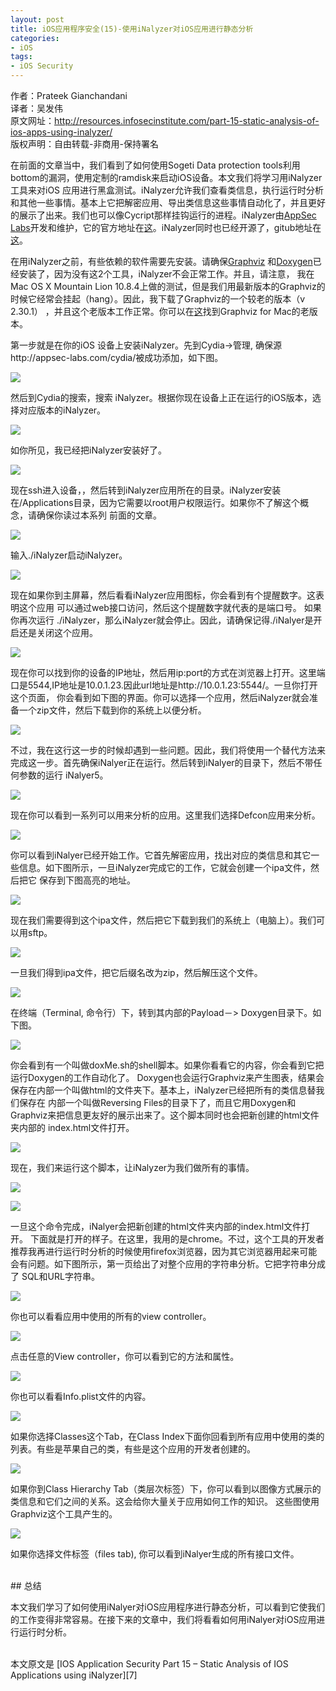 ```yaml
---
layout: post  
title: iOS应用程序安全(15)-使用iNalyzer对iOS应用进行静态分析  
categories:  
- iOS  
tags:    
- iOS Security
---   
```


作者：Prateek Gianchandani  
译者：吴发伟  
原文网址：http://resources.infosecinstitute.com/part-15-static-analysis-of-ios-apps-using-inalyzer/  
版权声明：自由转载-非商用-保持署名



在前面的文章当中，我们看到了如何使用Sogeti Data protection tools利用bottom的漏洞，使用定制的ramdisk来启动iOS设备。本文我们将学习用iNalyzer工具来对iOS
应用进行黑盒测试。iNalyzer允许我们查看类信息，执行运行时分析和其他一些事情。基本上它把解密应用、导出类信息这些事情自动化了，并且更好的展示了出来。我们也可以像Cycript那样挂钩运行的进程。iNalyzer由[AppSec Labs][1]开发和维护，它的官方地址在[这][2]。iNalyzer同时也已经开源了，gitub地址在[这][3]。

在用iNalyzer之前，有些依赖的软件需要先安装。请确保[Graphviz][4] 和[Doxygen][5]已经安装了，因为没有这2个工具，iNalyzer不会正常工作。并且，请注意，
我在Mac OS X Mountain Lion 10.8.4上做的测试，但是我们用最新版本的Graphviz的时候它经常会挂起（hang）。因此，我下载了Graphviz的一个较老的版本（v 2.30.1）
，并且这个老版本工作正常。你可以在[这][6]找到Graphviz for Mac的老版本。

第一步就是在你的iOS 设备上安装iNalyzer。先到Cydia->管理, 确保源http://appsec-labs.com/cydia/被成功添加，如下图。

![](http://resources.infosecinstitute.com/wp-content/uploads/090313_1547_IOSApplicat1.png)

然后到Cydia的搜索，搜索 iNalyzer。根据你现在设备上正在运行的iOS版本，选择对应版本的iNalyzer。

![](http://resources.infosecinstitute.com/wp-content/uploads/090313_1547_IOSApplicat2.png)

如你所见，我已经把iNalyzer安装好了。

![](http://resources.infosecinstitute.com/wp-content/uploads/090313_1547_IOSApplicat3.png) 

现在ssh进入设备，，然后转到iNalyzer应用所在的目录。iNalyzer安装在/Applications目录，因为它需要以root用户权限运行。如果你不了解这个概念，请确保你读过本系列
前面的文章。

![](http://resources.infosecinstitute.com/wp-content/uploads/090313_1547_IOSApplicat4.png)


输入./iNalyzer启动iNalyzer。

![](http://resources.infosecinstitute.com/wp-content/uploads/090313_1547_IOSApplicat5.png) 


现在如果你到主屏幕，然后看看iNalyzer应用图标，你会看到有个提醒数字。这表明这个应用 可以通过web接口访问，然后这个提醒数字就代表的是端口号。
如果你再次运行 ./iNalyzer，那么iNalyzer就会停止。因此，请确保记得./iNalyer是开启还是关闭这个应用。

![](http://resources.infosecinstitute.com/wp-content/uploads/090313_1547_IOSApplicat6.png) 

现在你可以找到你的设备的IP地址，然后用ip:port的方式在浏览器上打开。这里端口是5544,IP地址是10.0.1.23.因此url地址是http://10.0.1.23:5544/。一旦你打开这个页面，
你会看到如下图的界面。你可以选择一个应用，然后iNalyzer就会准备一个zip文件，然后下载到你的系统上以便分析。

![](http://resources.infosecinstitute.com/wp-content/uploads/090313_1547_IOSApplicat7.png)  


不过，我在这行这一步的时候却遇到一些问题。因此，我们将使用一个替代方法来完成这一步。首先确保iNalyer正在运行。然后转到iNalyer的目录下，然后不带任何参数的运行
iNalyer5。

![](http://resources.infosecinstitute.com/wp-content/uploads/090313_1547_IOSApplicat8.png)  

现在你可以看到一系列可以用来分析的应用。这里我们选择Defcon应用来分析。

![](http://resources.infosecinstitute.com/wp-content/uploads/090313_1547_IOSApplicat9.png)  


你可以看到iNalyer已经开始工作。它首先解密应用，找出对应的类信息和其它一些信息。如下图所示，一旦iNalyzer完成它的工作，它就会创建一个ipa文件，然后把它
保存到下图高亮的地址。

![](http://resources.infosecinstitute.com/wp-content/uploads/090313_1547_IOSApplicat10.png)  

现在我们需要得到这个ipa文件，然后把它下载到我们的系统上（电脑上）。我们可以用sftp。

![](http://resources.infosecinstitute.com/wp-content/uploads/090313_1547_IOSApplicat11.png)  

一旦我们得到ipa文件，把它后缀名改为zip，然后解压这个文件。

![](http://resources.infosecinstitute.com/wp-content/uploads/090313_1547_IOSApplicat12.png)  


在终端（Terminal, 命令行）下，转到其内部的Payload－> Doxygen目录下。如下图。

![](http://resources.infosecinstitute.com/wp-content/uploads/090313_1547_IOSApplicat13.png)  


你会看到有一个叫做doxMe.sh的shell脚本。如果你看看它的内容，你会看到它把运行Doxygen的工作自动化了。
Doxygen也会运行Graphviz来产生图表，结果会保存在内部一个叫做html的文件夹下。基本上，iNalyzer已经把所有的类信息替我们保存在
内部一个叫做Reversing Files的目录下了，而且它用Doxygen和Graphviz来把信息更友好的展示出来了。这个脚本同时也会把新创建的html文件夹内部的
index.html文件打开。


![](http://resources.infosecinstitute.com/wp-content/uploads/090313_1547_IOSApplicat14.png)  


现在，我们来运行这个脚本，让iNalyzer为我们做所有的事情。

![](http://resources.infosecinstitute.com/wp-content/uploads/090313_1547_IOSApplicat15.png)  

![](http://resources.infosecinstitute.com/wp-content/uploads/090313_1547_IOSApplicat16.png)   


一旦这个命令完成，iNalyer会把新创建的html文件夹内部的index.html文件打开。 下面就是打开的样子。在这里，我用的是chrome。不过，这个工具的开发者
推荐我再进行运行时分析的时候使用firefox浏览器，因为其它浏览器用起来可能会有问题。如下图所示，第一页给出了对整个应用的字符串分析。它把字符串分成了
SQL和URL字符串。

![](http://resources.infosecinstitute.com/wp-content/uploads/090313_1547_IOSApplicat17.png)    

你也可以看看应用中使用的所有的view controller。

![](http://resources.infosecinstitute.com/wp-content/uploads/090313_1547_IOSApplicat18.png)    

点击任意的View controller，你可以看到它的方法和属性。

![](http://resources.infosecinstitute.com/wp-content/uploads/090313_1547_IOSApplicat19.png)    


你也可以看看Info.plist文件的内容。

![](http://resources.infosecinstitute.com/wp-content/uploads/090313_1547_IOSApplicat20.png)    


如果你选择Classes这个Tab，在Class Index下面你回看到所有应用中使用的类的列表。有些是苹果自己的类，有些是这个应用的开发者创建的。

![](http://resources.infosecinstitute.com/wp-content/uploads/090313_1547_IOSApplicat21.png)    


如果你到Class Hierarchy Tab（类层次标签）下，你可以看到以图像方式展示的类信息和它们之间的关系。这会给你大量关于应用如何工作的知识。
这些图使用Graphviz这个工具产生的。

![](http://resources.infosecinstitute.com/wp-content/uploads/090313_1547_IOSApplicat22.png)    


如果你选择文件标签（files tab), 你可以看到iNalyer生成的所有接口文件。


 <br/>
## 总结

 本文我们学习了如何使用iNalyer对iOS应用程序进行静态分析，可以看到它使我们的工作变得非常容易。在接下来的文章中，我们将看看如何用iNalyer对iOS应用进行运行时分析。

 <br/>
本文原文是 [IOS Application Security Part 15 – Static Analysis of IOS Applications using iNalyzer][7]


[1]:https://appsec-labs.com/
[2]:https://appsec-labs.com/iNalyzer
[3]:https://github.com/appsec-labs/iNalyzer
[4]:http://www.graphviz.org/download..php
[5]:http://www.stack.nl/~dimitri/doxygen/download.html
[6]:http://www.graphviz.org/pub/graphviz/stable/macos/
[7]:http://resources.infosecinstitute.com/part-15-static-analysis-of-ios-apps-using-inalyzer/













